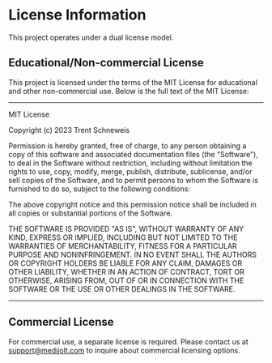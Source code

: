 # License Information

This project operates under a dual license model.

## Educational/Non-commercial License

This project is licensed under the terms of the MIT License for educational and other non-commercial use. Below is the full text of the MIT License:

---

MIT License

Copyright (c) 2023 Trent Schneweis

Permission is hereby granted, free of charge, to any person obtaining a copy
of this software and associated documentation files (the "Software"), to deal
in the Software without restriction, including without limitation the rights
to use, copy, modify, merge, publish, distribute, sublicense, and/or sell
copies of the Software, and to permit persons to whom the Software is
furnished to do so, subject to the following conditions:

The above copyright notice and this permission notice shall be included in all
copies or substantial portions of the Software.

THE SOFTWARE IS PROVIDED "AS IS", WITHOUT WARRANTY OF ANY KIND, EXPRESS OR
IMPLIED, INCLUDING BUT NOT LIMITED TO THE WARRANTIES OF MERCHANTABILITY,
FITNESS FOR A PARTICULAR PURPOSE AND NONINFRINGEMENT. IN NO EVENT SHALL THE
AUTHORS OR COPYRIGHT HOLDERS BE LIABLE FOR ANY CLAIM, DAMAGES OR OTHER
LIABILITY, WHETHER IN AN ACTION OF CONTRACT, TORT OR OTHERWISE, ARISING FROM,
OUT OF OR IN CONNECTION WITH THE SOFTWARE OR THE USE OR OTHER DEALINGS IN THE
SOFTWARE.

---

## Commercial License

For commercial use, a separate license is required. Please contact us at [support@medijolt.com](mailto:support@medijolt.com) to inquire about commercial licensing options.
